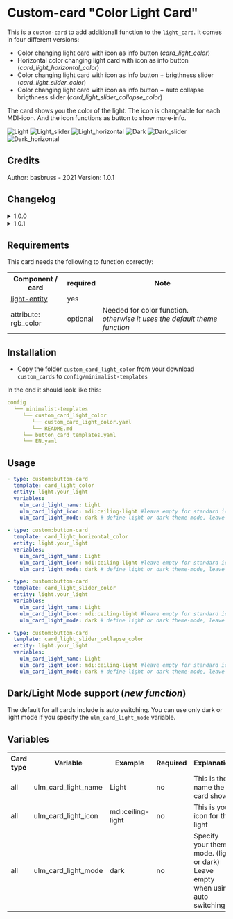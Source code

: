 # Custom-card "Color Light Card"
This is a `custom-card` to add additionall function to the `light_card`. It comes in four different versions:

* Color changing light card with icon as info button (*card_light_color*)
* Horizontal color changing light card with icon as info button  (*card_light_horizontal_color*)
* Color changing light card with icon as info button + brigthness slider (*card_light_slider_color*)
* Color changing light card with icon as info button + auto collapse brigthness slider (*card_light_slider_collapse_color*)

The card shows you the color of the light. The icon is changeable for each MDI-icon. And the icon functions as button to show more-info.

![Light](../../screenshots/light.png)
![Light_slider](../../screenshots/light_slider.png)
![Light_horizontal](../../screenshots/light_horizontal.png)
![Dark](../../screenshots/dark.png)
![Dark_slider](../../screenshots/dark_slider.png)
![Dark_horizontal](../../screenshots/dark_horizontal.png)
## Credits
Author: basbruss - 2021
Version: 1.0.1

## Changelog
<details>
<summary>1.0.0</summary>
Initial release
</details>
<details>
<summary>1.0.1</summary>
Bug fix background color `card_light_color`<br>
Bug fix template not found <br>
Add <i>card_light_horizontal_color</i> and <i>card_light_horizontal_icon_info</i><br>
Add variable to specify theme mode (no need for changing templates anymore)<br>
Code celanup
</details>

## Requirements
This card needs the following to function correctly:
<table>
<tr>
<th>Component / card</th>
<th>required</th>
<th>Note</th>
</tr>
<tr>
<td><a href=https://www.home-assistant.io/integrations/light>light-entity</a></td>
<td>yes</td>
<td></td>
</tr>
<tr>
<td>attribute: rgb_color</td>
<td>optional</td>
<td>Needed for color function. <i>otherwise it uses the default theme function</i></td>
</tr>
</table>

## Installation
* Copy the folder `custom_card_light_color` from your download `custom_cards` to `config/minimalist-templates`

In the end it should look like this:

```yaml
config
  └── minimalist-templates
     └── custom_card_light_color
        └── custom_card_light_color.yaml
        └── README.md
     └── button_card_templates.yaml
     └── EN.yaml
```

## Usage

```yaml
- type: custom:button-card
  template: card_light_color
  entity: light.your_light
  variables:
    ulm_card_light_name: Light
    ulm_card_light_icon: mdi:ceiling-light #leave empty for standard icon
    ulm_card_light_mode: dark # define light or dark theme-mode, leave empty if you use auto

- type: custom:button-card
  template: card_light_horizontal_color
  entity: light.your_light
  variables:
    ulm_card_light_name: Light
    ulm_card_light_icon: mdi:ceiling-light #leave empty for standard icon
    ulm_card_light_mode: dark # define light or dark theme-mode, leave empty if you use auto

- type: custom:button-card
  template: card_light_slider_color
  entity: light.your_light
  variables:
    ulm_card_light_name: Light
    ulm_card_light_icon: mdi:ceiling-light #leave empty for standard icon
    ulm_card_light_mode: dark # define light or dark theme-mode, leave empty if you use auto

- type: custom:button-card
  template: card_light_slider_collapse_color
  entity: light.your_light
  variables:
    ulm_card_light_name: Light
    ulm_card_light_icon: mdi:ceiling-light #leave empty for standard icon
    ulm_card_light_mode: dark # define light or dark theme-mode, leave empty if you use auto
```
## Dark/Light Mode support (*new function*)
The default for all cards include is auto switching. You can use only dark or light mode if you specify the `ulm_card_light_mode` variable.

## Variables
<table>
<tr>
<th>Card type</th>
<th>Variable</th>
<th>Example</th>
<th>Required</th>
<th>Explanation</th>
</tr>
<tr>
<td>all</td>
<td>ulm_card_light_name</td>
<td>Light</td>
<td>no</td>
<td>This is the name the card shows</td>
</tr>
<tr>
<td>all</td>
<td>ulm_card_light_icon</td>
<td>mdi:ceiling-light</td>
<td>no</td>
<td>This is your icon for the light</td>
</tr>
<td>all</td>
<td>ulm_card_light_mode</td>
<td>dark</td>
<td>no</td>
<td>Specify your theme mode. (light or dark) <br>Leave empty when using auto switching</td>
</tr>
</table>
